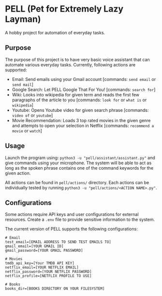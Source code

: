 # PELL (Pet for Extremely Lazy Layman)

A hobby project for automation of everyday tasks.

## Purpose

The purpose of this project is to have very basic voice assistant that can automate various everyday tasks. Currently, following actions are supported:

- Email: Send emails using your Gmail account [commands: `send email` or `send mail`]
- Google Search: Let PELL Google That For You! [commands: `search for`]
- Wiki: Looks into wikipedia for given term and reads the first few paragraphs of the article to you [commands: `look for` or `what is` or `wikipedia`]
- Youtube: Opens Youtube video for given search phrase [commands: `video of` or `youtube`]
- Movie Recommendation: Loads 3 top rated movies in the given genre and attempts to open your selection in Netflix [commands: `recommend a movie` or `watch`]

## Usage

Launch the program using: `python3 -u "pell/assistant/assistant.py"` and give commands using your microphone. The system will be able to act as long as the spoken phrase contains one of the command keywords for the given action.

All actions can be found in `pell/actions/` directory. Each actions can be individually tested by running `python3 -u "pell/actions/<ACTION NAME>.py"`.

## Configurations

Some actions require API keys and user configurations for external resources. Create a `.env` file to provide sensitive information to the system.

The current version of PELL supports the following configurations:

```.env
# Email
test_email=[EMAIL ADDRESS TO SEND TEST EMAILS TO]
gmail_email=[YOUR GMAIL ID]
gmail_password=[YOUR GMAIL PASSWORD]

# Movies
tmdb_api_key=[Your TMDB API KEY]
netflix_email=[YOUR NETFLIX EMAIL]
netflix_password=[YOUR NETFLIX PASSWORD]
netflix_profile=[NETFLIX PROFILE TO USE]

# Books
books_dir=[BOOKS DIRECTORY ON YOUR FILESYSTEM]
```
